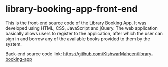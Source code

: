 # library-booking-app-front-end

This is the front-end source code of the Library Booking App. It was developed using HTML, CSS, JavaScript and jQuery. The web application basically allows users to register to the application, after which the user can sign in and borrow any of the available books provided to them by the system.

Back-end source code link:
https://github.com/KishwarMaheen/library-booking-app
